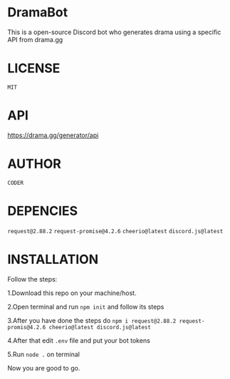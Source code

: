 # DramaBot
This is a open-source Discord bot who generates drama using a specific API from drama.gg

# LICENSE

```MIT```

# API
https://drama.gg/generator/api

# AUTHOR

```CODER```

# DEPENCIES

```request@2.88.2```
```request-promise@4.2.6```
```cheerio@latest```
```discord.js@latest```

# INSTALLATION

Follow the steps:

1.Download this repo on your machine/host.

2.Open terminal and run ```npm init``` and follow its steps

3.After you have done the steps do ```npm i request@2.88.2 request-promis@4.2.6 cheerio@latest discord.js@latest```

4.After that edit ```.env``` file and put your bot tokens

5.Run ```node .``` on terminal


Now you are good to go.
